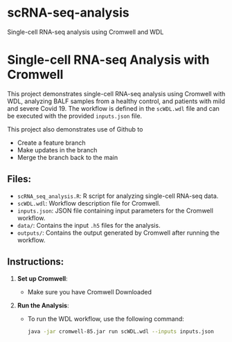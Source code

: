 # scRNA-seq-analysis
Single-cell RNA-seq analysis using Cromwell and WDL

# Single-cell RNA-seq Analysis with Cromwell

This project demonstrates single-cell RNA-seq analysis using Cromwell with WDL, analyzing BALF samples from a healthy control, and patients with mild and severe Covid 19. The workflow is defined in the `scWDL.wdl` file and can be executed with the provided `inputs.json` file.

This project also demonstrates use of Github to 
 - Create a feature branch
 - Make updates in the branch
 - Merge the branch back to the main

## Files:
- `scRNA_seq_analysis.R`: R script for analyzing single-cell RNA-seq data.
- `scWDL.wdl`: Workflow description file for Cromwell.
- `inputs.json`: JSON file containing input parameters for the Cromwell workflow.
- `data/`: Contains the input `.h5` files for the analysis.
- `outputs/`: Contains the output generated by Cromwell after running the workflow.

## Instructions:

1. **Set up Cromwell**:
   - Make sure you have Cromwell Downloaded
    
2. **Run the Analysis**:
   - To run the WDL workflow, use the following command:
     ```bash
     java -jar cromwell-85.jar run scWDL.wdl --inputs inputs.json
     ```
